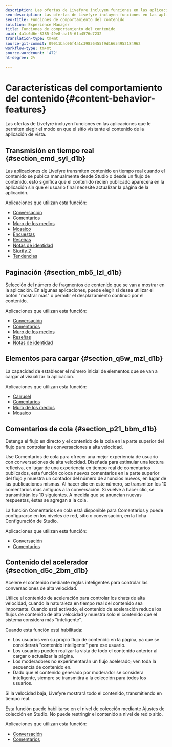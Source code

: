 ```yaml
---
description: Las ofertas de Livefyre incluyen funciones en las aplicaciones que le permiten elegir el modo en que el sitio visitante el contenido de la aplicación de vista.
seo-description: Las ofertas de Livefyre incluyen funciones en las aplicaciones que le permiten elegir el modo en que el sitio visitante el contenido de la aplicación de vista.
seo-title: Funciones de comportamiento del contenido
solution: Experience Manager
title: Funciones de comportamiento del contenido
uuid: 4a1c6d6e-8785-49e8-aaf5-6fa4576d7232
translation-type: tm+mt
source-git-commit: 09011bac06f4a1c39836455f9d16654952184962
workflow-type: tm+mt
source-wordcount: '472'
ht-degree: 2%

---
```



# Características del comportamiento del contenido{#content-behavior-features}

Las ofertas de Livefyre incluyen funciones en las aplicaciones que le permiten elegir el modo en que el sitio visitante el contenido de la aplicación de vista.

## Transmisión en tiempo real {#section_emd_syl_d1b}

Las aplicaciones de Livefyre transmiten contenido en tiempo real cuando el contenido se publica manualmente desde Studio o desde un flujo de contenido. esto significa que el contenido recién publicado aparecerá en la aplicación sin que el usuario final necesite actualizar la página de la aplicación.

Aplicaciones que utilizan esta función:

* [Conversación](/help/using/c-about-apps/c-chat-app/c-chat-app.md#c_chat_app)
* [Comentarios](/help/using/c-about-apps/c-comments/c-comments.md)
* [Muro de los medios](/help/using/c-about-apps/c-media-wall-app/c-media-wall-app.md#c_media_wall_app)
* [Mosaico](/help/using/c-about-apps/c-mosaic-app/c-mosaic-app.md#c_mosaic_app)
* [Encuestas](/help/using/c-about-apps/c-polls-app/c-polls-app.md#c_polls_app)
* [Reseñas](/help/using/c-about-apps/c-reviews-app/c-reviews-app.md#c_reviews_app)
* [Notas de identidad](/help/using/c-about-apps/c-sidenotes-app/c-sidenotes-app.md#c_sidenotes_app)
* [Storify 2](/help/using/c-about-apps/c-storify2/c-storify2.md#c_storify2)
* [Tendencias](/help/using/c-about-apps/c-trending-app/c-trending-app.md#c_trending_app)

## Paginación {#section_mb5_lzl_d1b}

Selección del número de fragmentos de contenido que se van a mostrar en la aplicación. En algunas aplicaciones, puede elegir si desea utilizar el botón &quot;mostrar más&quot; o permitir el desplazamiento continuo por el contenido.

Aplicaciones que utilizan esta función:

* [Conversación](/help/using/c-about-apps/c-chat-app/c-chat-app.md#c_chat_app)
* [Comentarios](/help/using/c-about-apps/c-comments/c-comments.md)
* [Muro de los medios](/help/using/c-about-apps/c-media-wall-app/c-media-wall-app.md#c_media_wall_app)
* [Reseñas](/help/using/c-about-apps/c-reviews-app/c-reviews-app.md#c_reviews_app)
* [Notas de identidad](/help/using/c-about-apps/c-sidenotes-app/c-sidenotes-app.md#c_sidenotes_app)

## Elementos para cargar {#section_q5w_mzl_d1b}

La capacidad de establecer el número inicial de elementos que se van a cargar al visualizar la aplicación.

Aplicaciones que utilizan esta función:

* [Carrusel](/help/using/c-about-apps/c-carousel-app/c-carousel-app.md#c_carousel_app)
* [Comentarios](/help/using/c-about-apps/c-comments/c-comments.md)
* [Muro de los medios](/help/using/c-about-apps/c-media-wall-app/c-media-wall-app.md#c_media_wall_app)
* [Mosaico](/help/using/c-about-apps/c-mosaic-app/c-mosaic-app.md#c_mosaic_app)

## Comentarios de cola {#section_p21_bbm_d1b}

Detenga el flujo en directo y el contenido de la cola en la parte superior del flujo para controlar las conversaciones a alta velocidad.

Use Comentarios de cola para ofrecer una mejor experiencia de usuario con conversaciones de alta velocidad. Diseñada para estimular una lectura reflexiva, en lugar de una experiencia en tiempo real de comentarios publicados, esta función coloca nuevos comentarios en la parte superior del flujo y muestra un contador del número de anuncios nuevos, en lugar de las publicaciones mismas. Al hacer clic en este número, se transmiten los 10 comentarios más antiguos a la conversación. Si vuelve a hacer clic, se transmitirán los 10 siguientes. A medida que se anuncian nuevas respuestas, éstas se agregan a la cola.

La función Comentarios en cola está disponible para Comentarios y puede configurarse en los niveles de red, sitio o conversación, en la ficha Configuración de Studio.

Aplicaciones que utilizan esta función:

* [Conversación](/help/using/c-about-apps/c-chat-app/c-chat-app.md#c_chat_app)
* [Comentarios](/help/using/c-about-apps/c-comments/c-comments.md)

## Contenido del acelerador {#section_d5c_2bm_d1b}

Acelere el contenido mediante reglas inteligentes para controlar las conversaciones de alta velocidad.

Utilice el contenido de aceleración para controlar los chats de alta velocidad, cuando la naturaleza en tiempo real del contenido sea importante. Cuando está activado, el contenido de aceleración reduce los flujos de contenido de alta velocidad y muestra solo el contenido que el sistema considera más &quot;inteligente&quot;.

Cuando esta función está habilitada:

* Los usuarios ven su propio flujo de contenido en la página, ya que se considerará &quot;contenido inteligente&quot; para ese usuario.
* Los usuarios pueden realizar la vista de todo el contenido anterior al cargar o actualizar la página.
* Los moderadores no experimentarán un flujo acelerado; ven toda la secuencia de contenido en.
* Dado que el contenido generado por moderador se considera inteligente, siempre se transmitirá a la colección para todos los usuarios.

Si la velocidad baja, Livefyre mostrará todo el contenido, transmitiendo en tiempo real.

Esta función puede habilitarse en el nivel de colección mediante Ajustes de colección en Studio. No puede restringir el contenido a nivel de red o sitio.

Aplicaciones que utilizan esta función:

* [Conversación](/help/using/c-about-apps/c-chat-app/c-chat-app.md#c_chat_app)
* [Comentarios](/help/using/c-about-apps/c-comments/c-comments.md)


